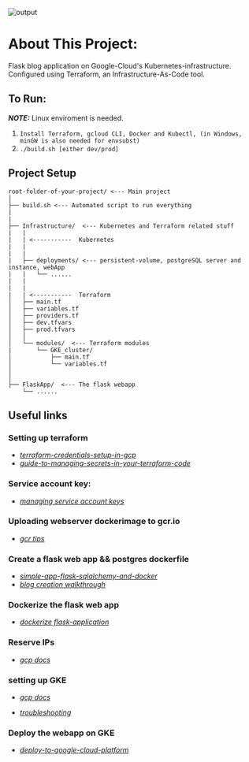 ![output](https://user-images.githubusercontent.com/64014604/168144375-829ad624-8f5f-4a8f-b4a0-e0ed58160f92.gif)

# About This Project:
Flask blog application on Google-Cloud's Kubernetes-infrastructure. Configured using Terraform, an Infrastructure-As-Code tool.  

## To Run:
**_NOTE:_**  Linux enviroment is needed.

1. ``` Install Terraform, gcloud CLI, Docker and Kubectl, (in Windows, minGW is also needed for envsubst) ```
2. ``` ./build.sh [either dev/prod] ```

## Project Setup
```
root-folder-of-your-project/ <--- Main project
│
├── build.sh <--- Automated script to run everything
|
|
├── Infrastructure/  <--- Kubernetes and Terraform related stuff
|   |
|   | <-----------  Kubernetes
|   |
|   |
|   ├── deployments/ <--- persistent-volume, postgreSQL server and instance, webApp 
|   |   └── ......
|   |  
|   |  
|   | <-----------  Terraform
│   ├── main.tf
│   ├── variables.tf
│   ├── providers.tf
│   ├── dev.tfvars
│   ├── prod.tfvars
│   │
│   └── modules/  <--- Terraform modules
|       └── GKE_cluster/
│           ├── main.tf
│           └── variables.tf
│
│           
├── FlaskApp/  <--- The flask webapp
    └── ......
```
## Useful links

### Setting up terraform 
- [_terraform-credentials-setup-in-gcp_](https://medium.com/google-cloud/terraform-credentials-setup-in-gcp-c81c8ebaff5d)
- [_guide-to-managing-secrets-in-your-terraform-code_](https://blog.gruntwork.io/a-comprehensive-guide-to-managing-secrets-in-your-terraform-code-1d586955ace1)

### Service account key:
- [_managing service account keys_](https://cloud.google.com/iam/docs/creating-managing-service-account-keys#iam-service-account-keys-create-gcloud)


### Uploading webserver dockerimage to gcr.io
- [_gcr tips_](https://ahmet.im/blog/google-container-registry-tips/)

### Create a flask web app && postgres dockerfile
- [_simple-app-flask-sqlalchemy-and-docker_](https://haseebmajid.dev/blog/simple-app-flask-sqlalchemy-and-docker)
- [_blog creation walkthrough_](https://www.digitalocean.com/community/tutorials/how-to-make-a-web-application-using-flask-in-python-3)

### Dockerize the flask web app
- [_dockerize flask-application_](https://runnable.com/docker/python/dockerize-your-flask-application)

### Reserve IPs
- [_gcp docs_](https://cloud.google.com/kubernetes-engine/docs/tutorials/configuring-domain-name-static-ip#gcloud)

### setting up GKE
- [_gcp docs_](https://cloud.google.com/architecture/deploying-highly-available-postgresql-with-gke)

- [_troubleshooting_](https://www.how-hard-can-it.be/when-gke-tells-your-terraform-service-account-to-go-away/)

### Deploy the webapp on GKE
- [_deploy-to-google-cloud-platform_](https://blog.devgenius.io/how-to-provision-configure-deploy-to-google-cloud-platform-97dbbe36fcde)


